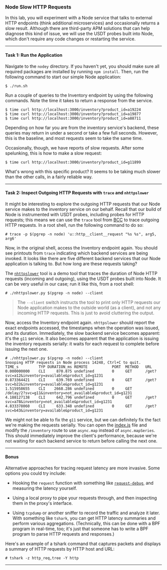 ### Node Slow HTTP Requests

In this lab, you will experiment with a Node service that talks to external HTTP endpoints (think additional microservices) and occasionally returns a slow result. Although there are third-party APM solutions that can help diagnose this kind of issue, we will use the USDT probes built into Node, which don't require any code changes or restarting the service.

- - -

#### Task 1: Run the Application

Navigate to the `nodey` directory. If you haven't yet, you should make sure all required packages are installed by running `npm install`. Then, run the following command to start our simple Node application:

```
$ ./run.sh
```

Run a couple of queries to the Inventory endpoint by using the following commands. Note the time it takes to return a response from the service.

```
$ time curl http://localhost:3000/inventory?product_id=a19224
$ time curl http://localhost:3000/inventory?product_id=a19877
$ time curl http://localhost:3000/inventory?product_id=a88711
```

Depending on how far you are from the inventory service's backend, these queries may return in under a second or take a few full seconds. However, this is the baseline, and most requests seem to take the same time.

Occasionally, though, we have reports of slow requests. After some spelunking, this is how to make a slow request:

```
$ time curl http://localhost:3000/inventory?product_id=g11899
```

What's wrong with this specific product? It seems to be taking much slower than the other calls, in a fairly reliable way.

- - -

#### Task 2: Inspect Outgoing HTTP Requests with `trace` and `nhttpslower`

It might be interesting to explore the outgoing HTTP requests that our Node service makes to the inventory service on our behalf. Recall that our build of Node is instrumented with USDT probes, including probes for HTTP requests; this means we can use the `trace` tool from [BCC](https://github.com/iovisor/bcc) to trace outgoing HTTP requests. In a root shell, run the following command to do so:

```
# trace -p $(pgrep -n node) 'u::http__client__request "%s %s", arg5, arg6'
```

Now, in the original shell, access the Inventory endpoint again. You should see printouts from `trace` indicating which backend services are being invoked. It looks like there are five different backend services that our Node application is talking to. But how long are these requests taking?

The [`nhttpslower`](nhttpslower.py) tool is a demo tool that traces the duration of Node HTTP requests (incoming and outgoing), using the USDT probes built into Node. It can be very useful in our case; run it like this, from a root shell:

```
# ./nhttpslower.py $(pgrep -n node) --client
```

> The `--client` switch instructs the tool to print only HTTP requests our Node application makes to the outside world (as a client), and not any incoming HTTP requests. This is just to avoid cluttering the output.

Now, access the Inventory endpoint again. `nhttpslower` should report the exact endpoints accessed, the timestamps when the operation was issued, and its duration. Immediately, the slow backend service becomes apparent: it's the `g11` service. It also becomes apparent that the application is issuing the inventory requests serially: it waits for each request to complete before issuing the next one.

```
# ./nhttpslower.py $(pgrep -n node) --client
Snooping HTTP requests in Node process 14248, Ctrl+C to quit.
TIME_s         TYP DURATION_ms REMOTE           PORT  METHOD   URL
0.000000000    CLI     870.875 undefined        0     GET      /get?svc=a12&inventory=available&product_id=g1231
0.873364421    CLI     639.769 undefined        0     GET      /get?svc=b22&inventory=available&product_id=g1231
1.515958655    CLI    2668.286 undefined        0     GET      /delay/2?svc=g11&inventory=not_available&product_id=g1231
4.188127138    CLI     642.796 undefined        0     GET      /get?svc=a78&inventory=not_available&product_id=g1231
4.833378060    CLI     633.348 undefined        0     GET      /get?svc=b43&inventory=available&product_id=g1231
```

We might not be able to fix the `g11` service, but we can definitely fix the fact we're making the requests serially. You can open the [index.js](nodey/routes/index.js) file and modify the `/inventory` route to use `async.map` instead of `async.mapSeries`. This should immediately improve the client's performance, because we're not waiting for each backend service to return before calling the next one.

- - -

#### Bonus

Alternative approaches for tracing request latency are more invasive. Some options you could try include:

* Hooking the `request` function with something like [`request-debug`](https://github.com/request/request-debug), and measuring the latency yourself.

* Using a local proxy to pipe your requests through, and then inspecting them in the proxy's interface.

* Using `tcpdump` or another sniffer to record the traffic and analyze it later. With something like `tshark`, you can get HTTP latency summaries and perform various aggregations. (Technically, this can be done with a BPF program in real-time, too; it's just that someone has to write a BPF program to parse HTTP requests and responses.)

Here's an example of a tshark command that captures packets and displays a summary of HTTP requests by HTTP host and URL:

```
# tshark -z http_req,tree -Y http
```

- - -

